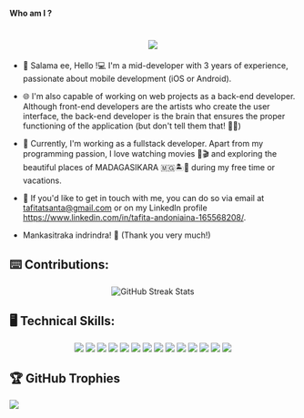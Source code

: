 **Who am I ?**

<h1 align=center><img src="https://readme-typing-svg.herokuapp.com?font=jetbrains+mono&color=%teal&size=23&center=true&vCenter=true&lines=Rohan+AN"></h1>

- 👨‍ Salama ee, Hello !💻 I'm a mid-developer with 3 years of experience, passionate about mobile development (iOS or Android).

- 🌐 I'm also capable of working on web projects as a back-end developer. Although front-end developers are the artists who create the user interface, the back-end developer is the brain that ensures the proper functioning of the application (but don't tell them that! 🤫🤪)

- 🚀 Currently, I'm working as a fullstack developer. Apart from my programming passion, I love watching movies 🍿🎬 and exploring the beautiful places of MADAGASIKARA 🇲🇬🏝️🌴 during my free time or vacations.

- 📩 If you'd like to get in touch with me, you can do so via email at tafitatsanta@gmail.com or on my LinkedIn profile https://www.linkedin.com/in/tafita-andoniaina-165568208/.

- Mankasitraka indrindra! 🙏 (Thank you very much!)


## ⌨️ Contributions: 

<p align="center"> 
     <img src="https://github-readme-streak-stats.herokuapp.com?user=Rohan29-AN" alt="GitHub Streak Stats"/>
    <br>
</p>


## 🖥️ Technical Skills: 
<p align="center">
   <img src="https://img.icons8.com/color/48/000000/java-coffee-cup-logo.png"/>
   <img src="https://img.icons8.com/color/48/000000/kotlin.png"/>
   <img src="https://img.icons8.com/color/48/000000/flutter.png"/>
     
   <img src="https://img.icons8.com/color/48/000000/nodejs.png"/>
   <img src="https://img.icons8.com/?size=48&id=9Gfx4Dfxl0JK&format=png&color=000000"/>
   <img src="https://img.icons8.com/?size=48&id=71257&format=png&color=000000"/>
   <img src="https://img.icons8.com/color/48/000000/typescript.png"/>
   
   <img src="https://img.icons8.com/color/48/000000/firebase.png"/>
   <img src="https://img.icons8.com/color/48/000000/mysql-logo.png"/>
   <img src="https://img.icons8.com/color/48/000000/postgreesql.png"/>
   <img src="https://img.icons8.com/?size=48&id=74402&format=png&color=000000"/>
   
  
   <img src="https://img.icons8.com/color/48/000000/bash.png"/>
   <img src="https://img.icons8.com/color/48/000000/docker.png"/> 

   <img src="https://img.icons8.com/?size=48&id=24895&format=png&color=000000"/>
   

</p>

## 🏆 GitHub Trophies
![](https://github-profile-trophy.vercel.app/?username=Rohan29-AN&theme=radical&no-frame=false&no-bg=true&margin-w=4)


<!-- [![@rohan29's Holopin board](https://holopin.me/rohan29)](https://holopin.io/@rohan29)-->

